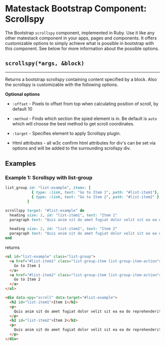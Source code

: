 # Matestack Bootstrap Component: Scrollspy

The Bootstrap `scrollspy` component, implemented in Ruby. Use it like any other matestack component in your apps, pages and components. It offers customizable options to simply achieve what is possible in bootstrap with this component. See below for more information about the possible options.

## `scrollspy(*args, &block)`
----

Returns a bootstrap scrollspy containing content specified by a block. Also the scrollspy is customizable with the following options. 

**Optional options**

* `:offset` - Pixels to offset from top when calculating position of scroll, by default 10
* `:method` - Finds which section the spied element is in. Be default is `auto` which will choose the best method to get scroll coordinates.
* `:target` - Specifies element to apply Scrollspy plugin.

* Html attributes - all w3c confirm html attributes for div's can be set via options and will be added to the surrounding scrollspy div.

## Examples

### Example 1: Scrollspy with list-group

```ruby
list_group id: "list-example", items: [
            { type: :link, text: "Go to Item 1", path: "#list-item1"},
            { type: :link, text: "Go to Item 2", path: "#list-item2" } 
          ]

scrollspy target: "#list-example" do
  heading size: 2, id: "list-item1", text: "Item 1"
  paragraph text: "Quis anim sit do amet fugiat dolor velit sit ea ea do reprehenderit culpa duis. Nostrud aliqua ipsum fugiat minim proident occaecat excepteur aliquip culpa aute tempor reprehenderit. Deserunt tempor mollit elit ex pariatur dolore velit fugiat mollit culpa irure ullamco est ex ullamco excepteur."
  
  heading size: 2, id: "list-item2", text: "Item 2"
  paragraph text: "Quis anim sit do amet fugiat dolor velit sit ea ea do reprehenderit culpa duis. Nostrud aliqua ipsum fugiat minim proident occaecat excepteur aliquip culpa aute tempor reprehenderit. Deserunt tempor mollit elit ex pariatur dolore velit fugiat mollit culpa irure ullamco est ex ullamco excepteur."
end
```

returns

```html
<ul id="list-example" class="list-group">
  <a href="#list-item1" class="list-group-item list-group-item-action">
    Go to Item 1
  </a> 
  <a href="#list-item2" class="list-group-item list-group-item-action">
    Go to Item 2
  </a>
</ul>

<div data-spy="scroll" data-target="#list-example">
  <h2 id="list-item1">Item 1</h2> 
  <p>
    Quis anim sit do amet fugiat dolor velit sit ea ea do reprehenderit culpa duis. Nostrud aliqua ipsum fugiat minim proident occaecat excepteur aliquip culpa aute tempor reprehenderit. Deserunt tempor mollit elit ex pariatur dolore velit fugiat mollit culpa irure ullamco est ex ullamco excepteur.
  </p> 
  <h2 id="list-item2">Item 2</h2> 
  <p>
    Quis anim sit do amet fugiat dolor velit sit ea ea do reprehenderit culpa duis. Nostrud aliqua ipsum fugiat minim proident occaecat excepteur aliquip culpa aute tempor reprehenderit. Deserunt tempor mollit elit ex pariatur dolore velit fugiat mollit culpa irure ullamco est ex ullamco excepteur.
  </p>
</div>
```